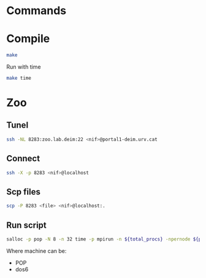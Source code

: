 # Commands

# Compile
```bash
make
```

Run with time
```bash
make time
```


# Zoo

## Tunel
```bash
ssh -NL 8283:zoo.lab.deim:22 <nif>@portal1-deim.urv.cat
```

## Connect
```bash
ssh -X -p 8283 <nif>@localhost
```

## Scp files
```bash
scp -P 8283 <file> <nif>@localhost:.
```

## Run script
```bash
salloc -p pop -N 8 -n 32 time -p mpirun -n ${total_procs} -npernode ${proc} ./build/par.out
```

Where machine can be:
* POP
* dos6